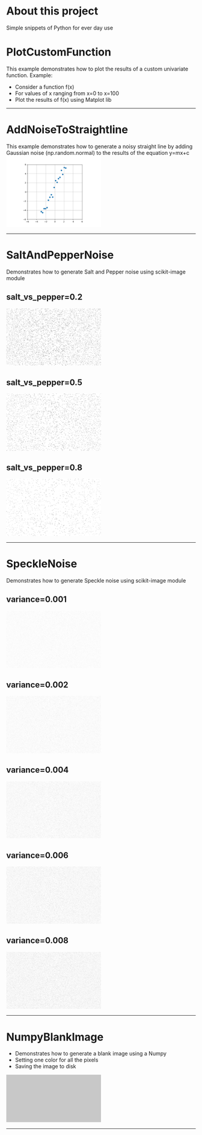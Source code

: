 
# About this project
Simple snippets of Python for ever day use
        
# PlotCustomFunction
This example demonstrates how to plot the results of a custom univariate function.  Example:
- Consider a function f(x)
- For values of x ranging from x=0 to x=100
- Plot the results of f(x) using Matplot lib
---
# AddNoiseToStraightline
This example demonstrates how to generate a noisy straight line by adding Gaussian noise (np.random.normal) to the results of the equation y=mx+c
<img src="./SimpleSnippets/images/AddNoiseToStraightLine.png"  width="50%" height="50%"/>
            
---

# SaltAndPepperNoise
Demonstrates how to generate Salt and Pepper noise using scikit-image module

## salt_vs_pepper=0.2
<img src="SimpleSnippets/images/SaltPepper.2.png"  width="50%" height="50%"/>

## salt_vs_pepper=0.5
<img src="SimpleSnippets/images/SaltPepper.5.png"  width="50%" height="50%"/>

## salt_vs_pepper=0.8
<img src="./SimpleSnippets/images/SaltPepper.8.png" width="50%" height="50%" />

---
# SpeckleNoise
Demonstrates how to generate Speckle noise using scikit-image module

## variance=0.001
<img src="SimpleSnippets/images/Speckle0.001.png"  width="50%" height="50%"/>

## variance=0.002
<img src="SimpleSnippets/images/Speckle0.002.png"  width="50%" height="50%"/>

## variance=0.004
<img src="SimpleSnippets/images/Speckle0.004.png"  width="50%" height="50%"/>

## variance=0.006
<img src="SimpleSnippets/images/Speckle0.006.png"  width="50%" height="50%"/>

## variance=0.008
<img src="SimpleSnippets/images/Speckle0.008.png"  width="50%" height="50%"/>

---

# NumpyBlankImage
- Demonstrates how to generate a blank image using a Numpy 
- Setting one color for all the pixels
- Saving the image to disk

<img src="SimpleSnippets/images/Numpy.BlankImage.200.png"  width="50%" height="50%"/>

---